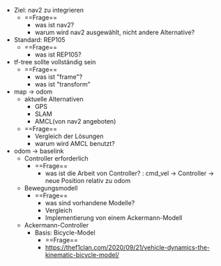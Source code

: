 - Ziel: nav2 zu integrieren
	- ==Frage== 
		- was ist nav2?
		- warum wird nav2 ausgewählt, nicht andere Alternative? 
- Standard: REP105
	- ==Frage==
		- was ist REP105? 
- tf-tree sollte vollständig sein 
	- ==Frage== 
		- was ist "frame"? 
		- was ist "transform" 
- map -> odom 
	- aktuelle Alternativen
		- GPS 
		- SLAM 
		- AMCL(von nav2 angeboten) 
	- ==Frage== 
		- Vergleich der Lösungen
		- warum wird AMCL benutzt? 
- odom -> baselink 
	- Controller erforderlich 
		- ==Frage== 
			- was ist die Arbeit von Controller? : cmd_vel -> Controller -> neue Position relativ zu odom 
	- Bewegungsmodell 
		- ==Frage== 
			- was sind vorhandene Modelle?
			- Vergleich 
			- Implementierung von einem Ackermann-Modell 
	- Ackermann-Controller 
		- Basis: Bicycle-Model 
			- ==Frage== 
			- https://thef1clan.com/2020/09/21/vehicle-dynamics-the-kinematic-bicycle-model/ 